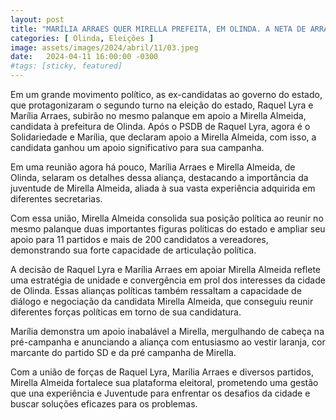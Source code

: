 ```yaml
---
layout: post
title: "MARÍLIA ARRAES QUER MIRELLA PREFEITA, EM OLINDA. A NETA DE ARRAES DECLARA APOIO À CANDIDATA DE LUPÉRCIO"
categories: [ Olinda, Eleições ]
image: assets/images/2024/abril/11/03.jpeg
date:   2024-04-11 16:00:00 -0300
#tags: [sticky, featured]
---
```

Em um grande movimento político, as ex-candidatas ao governo do estado, que protagonizaram o segundo turno na eleição do estado, Raquel Lyra e Marília Arraes, subirão no mesmo palanque em apoio a Mirella Almeida, candidata à prefeitura de Olinda. Após o PSDB de Raquel Lyra, agora é o Solidariedade e Marília, que declaram apoio a Mirella Almeida, com isso, a candidata ganhou um apoio significativo para sua campanha.

Em uma reunião agora há pouco, Marília Arraes e Mirella Almeida, de Olinda, selaram os detalhes dessa aliança, destacando a importância da juventude de Mirella Almeida, aliada à sua vasta experiência adquirida em diferentes secretarias.

Com essa união, Mirella Almeida consolida sua posição política ao reunir no mesmo palanque duas importantes figuras políticas do estado e ampliar seu apoio para 11 partidos e mais de 200 candidatos a vereadores, demonstrando sua forte capacidade de articulação política.

A decisão de Raquel Lyra e Marília Arraes em apoiar Mirella Almeida reflete uma estratégia de unidade e convergência em prol dos interesses da cidade de Olinda. Essas alianças políticas também ressaltam a capacidade de diálogo e negociação da candidata Mirella Almeida, que conseguiu reunir diferentes forças políticas em torno de sua candidatura.

Marília demonstra um apoio inabalável a Mirella, mergulhando de cabeça na pré-campanha e anunciando a aliança com entusiasmo ao vestir laranja, cor marcante do partido SD e da pré campanha de Mirella.

Com a união de forças de Raquel Lyra, Marília Arraes e diversos partidos, Mirella Almeida fortalece sua plataforma eleitoral, prometendo uma gestão que una experiência e Juventude para enfrentar os desafios da cidade e buscar soluções eficazes para os problemas.